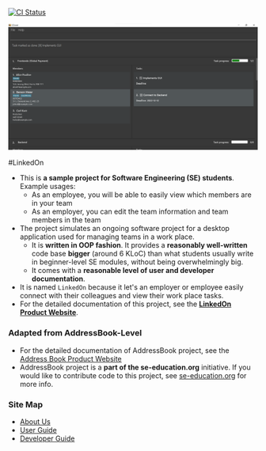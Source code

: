 [![CI Status](https://github.com/se-edu/addressbook-level3/workflows/Java%20CI/badge.svg)](https://github.com/AY2223S1-CS2103T-W09-3/tp/actions)

![Ui](docs/images/Ui.png)

#LinkedOn
* This is **a sample project for Software Engineering (SE) students**.<br>
  Example usages:
  * As an employee, you will be able to easily view which members are in your team
  * As an employer, you can edit the team information and team members in the team
* The project simulates an ongoing software project for a desktop application used for managing teams in a work place.
  * It is **written in OOP fashion**. It provides a **reasonably well-written** code base **bigger** (around 6 KLoC) than what students usually write in beginner-level SE modules, without being overwhelmingly big.
  * It comes with a **reasonable level of user and developer documentation**.
* It is named `LinkedOn` because it let's an employer or employee easily connect with their colleagues and view their work place tasks.
* For the detailed documentation of this project, see the **[LinkedOn Product Website](https://ay2223s1-cs2103t-w09-3.github.io/tp/)**.

### Adapted from AddressBook-Level
* For the detailed documentation of AddressBook project, see the [Address Book Product Website](https://se-education.org/addressbook-level3)
* AddressBook project is a **part of the se-education.org** initiative. If you would like to contribute code to this project, see [se-education.org](https://se-education.org#https://se-education.org/#contributing) for more info.

### Site Map
* [About Us](https://github.com/AY2223S1-CS2103T-W09-3/tp/blob/master/docs/AboutUs.md)
* [User Guide](https://github.com/AY2223S1-CS2103T-W09-3/tp/blob/master/docs/UserGuide.md)
* [Developer Guide](https://github.com/AY2223S1-CS2103T-W09-3/tp/blob/master/docs/DeveloperGuide.md)